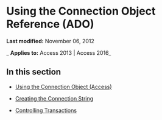 
# Using the Connection Object Reference (ADO)

 **Last modified:** November 06, 2012

 _ **Applies to:** Access 2013 | Access 2016_

## In this section


- [Using the Connection Object (Access)](e8786411-2be4-8d75-9df7-e345d5a6a7e8.md)
    
- [Creating the Connection String](0d34b1c6-bf2e-1299-9778-573ccd2da1c7.md)
    
- [Controlling Transactions](21a9f055-6907-3818-e232-21e579cc67b7.md)
    
